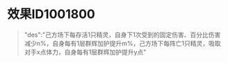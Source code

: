 # 效果ID1001800
> "des":"己方场下每存活1只精灵，自身下1次受到的固定伤害、百分比伤害减少n%，自身每有1层群辉加护提升m%，己方场下每阵亡1只精灵，吸取对手x点体力，自身每有1层群辉加护提升y点"
